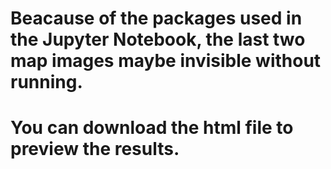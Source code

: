 # Beacause of the packages used in the Jupyter Notebook, the last two map images maybe invisible without running.
# You can download the html file to preview the results.
